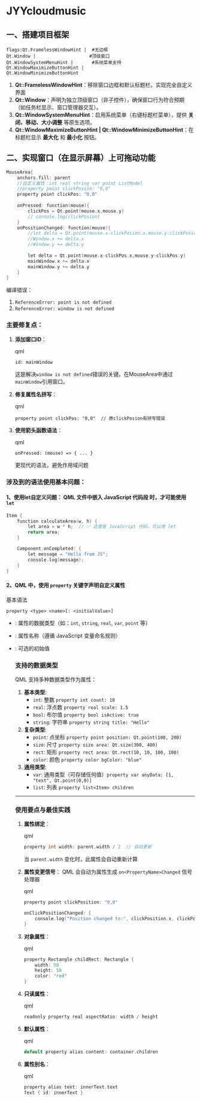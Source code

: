 # JYYcloudmusic

## 一、搭建项目框架

    flags:Qt.FramelessWindowHint |	#无边框
    Qt.Window |					   #顶级窗口
    Qt.WindowSystemMenuHint |	    #系统菜单支持	
    Qt.WindowMaximizeButtonHint | 
    Qt.WindowMinimizeButtonHint
1. **Qt::FramelessWindowHint**：移除窗口边框和默认标题栏，实现完全自定义界面
2. **Qt::Window**：声明为独立顶级窗口（非子控件），确保窗口行为符合预期（如任务栏显示、窗口管理器交互）。
3. **Qt::WindowSystemMenuHint**：启用系统菜单（右键标题栏菜单），提供 **关闭、移动、大小调整** 等原生选项。
4. **Qt::WindowMaximizeButtonHint | Qt::WindowMinimizeButtonHint**：在标题栏显示 **最大化** 和 **最小化** 按钮。

## 二、实现窗口（在显示屏幕）上可拖动功能

```C++
MouseArea{
    anchors.fill: parent
    //自定义属性：int real string var point ListModel
    //property point clickPosion: "0,0"
    property point clickPos: "0,0"
        
    onPressed: function(mouse){
        clickPos = Qt.point(mouse.x,mouse.y)
        // console.log(clickPosion)
    }
    onPositionChanged: function(mouse){
        //let delta = Qt.point(mouse.x-clickPosion.x,mouse.y-clickPosion.y)
        //Window.x += delta.x
        //Window.y += delta.y
            
        let delta = Qt.point(mouse.x-clickPos.x,mouse.y-clickPos.y)
        mainWindow.x += delta.x
        mainWindow.y += delta.y
    }
}
```
编译错误：

1. `ReferenceError: point is not defined`
2. `ReferenceError: window is not defined`

### 主要修复点：

1. **添加窗口ID**：

   qml

   ```
   id: mainWindow
   ```

   这是解决`window is not defined`错误的关键。在MouseArea中通过`mainWindow`引用窗口。

2. **修复属性名拼写**：

   qml

   ```
   property point clickPos: "0,0"  // 原clickPosion有拼写错误
   ```

3. **使用箭头函数语法**：

   qml

   ```
   onPressed: (mouse) => { ... }
   ```

   更现代的语法，避免作用域问题

### 涉及到的语法使用基本问题：

#### 1、使用let自定义问题： QML 文件中嵌入 **JavaScript 代码段** 时，才可能使用 `let`

```C++
Item {
    function calculateArea(w, h) {
        let area = w * h;  // ✅ 这里是 JavaScript 代码，可以用 let
        return area;
    }

    Component.onCompleted: {
        let message = "Hello from JS";
        console.log(message);
    }
}
```

#### 2、QML 中，使用 `property` 关键字声明自定义属性

基本语法

```
property <type> <name>[: <initialValue>]
```

- **<type>**: 属性的数据类型（如：`int`, `string`, `real`, `var`, `point` 等）

- **<name>**: 属性名称（遵循 JavaScript 变量命名规则）

- **<initialValue>**: 可选的初始值

  ### 支持的数据类型

  QML 支持多种数据类型作为属性：

  1. **基本类型**:
     - `int`: 整数 `property int count: 10`
     - `real`: 浮点数 `property real scale: 1.5`
     - `bool`: 布尔值 `property bool isActive: true`
     - `string`: 字符串 `property string title: "Hello"`
  2. **复杂类型**:
     - `point`: 点坐标 `property point position: Qt.point(100, 200)`
     - `size`: 尺寸 `property size area: Qt.size(300, 400)`
     - `rect`: 矩形 `property rect area: Qt.rect(10, 10, 100, 100)`
     - `color`: 颜色 `property color bgColor: "blue"`
  3. **通用类型**:
     - `var`: 通用类型（可存储任何值）`property var anyData: [1, "text", Qt.point(0,0)]`
     - `list`: 列表 `property list<Item> children`

  ------

  ### 使用要点与最佳实践

  1. **属性绑定**：

     qml

     ```C++
     property int width: parent.width / 2  // 自动更新
     ```

     当 `parent.width` 变化时，此属性会自动重新计算

  2. **属性变更信号**：
     QML 会自动为属性生成 `on<PropertyName>Changed` 信号处理器

     qml

     ```C++
     property point clickPosition: "0,0"
     
     onClickPositionChanged: {
         console.log("Position changed to:", clickPosition.x, clickPosition.y)
     }
     ```

  3. **对象属性**：

     qml

     ```C++
     property Rectangle childRect: Rectangle {
         width: 50
         height: 50
         color: "red"
     }
     ```

  4. **只读属性**：

     qml

     ```C++
     readonly property real aspectRatio: width / height
     ```

  5. **默认属性**：

     qml

     ```C++
     default property alias content: container.children
     ```

  6. **属性别名**：

     qml

     ```C++
     property alias text: innerText.text
     Text { id: innerText }
     ```

  